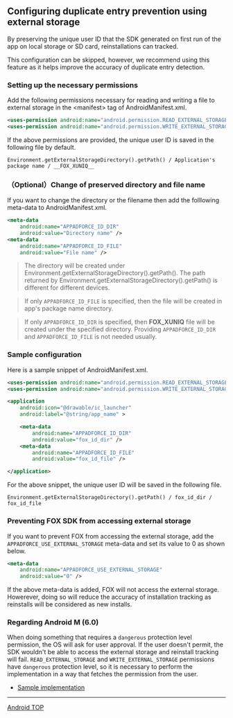 ## Configuring duplicate entry prevention using external storage

By preserving the unique user ID that the SDK generated on first run of the app on local storage or SD card, reinstallations can tracked.

This configuration can be skipped, however, we recommend using this feature as it helps improve the accuracy of duplicate entry detection.

### Setting up the necessary permissions
Add the following permissions necessary for reading and writing a file to external storage in the &lt;manifest&gt; tag of AndroidManifest.xml.

```xml
<uses-permission android:name="android.permission.READ_EXTERNAL_STORAGE" /><uses-permission android:name="android.permission.WRITE_EXTERNAL_STORAGE" />
```

If the above permissions are provided, the unique user ID is saved in the following file by default.

```
Environment.getExternalStorageDirectory().getPath() / Application's package name / __FOX_XUNIQ__
```

### （Optional）Change of preserved directory and file name

If you want to change the directory or the filename then add the folllowing meta-data to AndroidManifest.xml.

```xml
<meta-data
	android:name="APPADFORCE_ID_DIR"
	android:value="Directory name" />
<meta-data
	android:name="APPADFORCE_ID_FILE"
	android:value="File name" />
```

> The directory will be created under Environment.getExternalStorageDirectory().getPath(). The path returned by Environment.getExternalStorageDirectory().getPath() is different for different devices.

> If only `APPADFORCE_ID_FILE` is specified, then the file will be created in app's package name directory.

> If only `APPADFORCE_ID_DIR` is specified, then __FOX_XUNIQ__ file will be created under the specified directory.
Providing `APPADFORCE_ID_DIR` and `APPADFORCE_ID_FILE` is not needed usually.


###  Sample configuration

Here is a sample snippet of AndroidManifest.xml.

```xml
<uses-permission android:name="android.permission.READ_EXTERNAL_STORAGE" /><uses-permission android:name="android.permission.WRITE_EXTERNAL_STORAGE" />

<application
	android:icon="@drawable/ic_launcher"
	android:label="@string/app_name" >

	<meta-data
		android:name="APPADFORCE_ID_DIR"
		android:value="fox_id_dir" />
	<meta-data
		android:name="APPADFORCE_ID_FILE"
		android:value="fox_id_file" />

</application>
```

For the above snippet, the unique user ID will be saved in the following file.

```
Environment.getExternalStorageDirectory().getPath() / fox_id_dir / fox_id_file
```

### Preventing FOX SDK from accessing external storage

If you want to prevent FOX from accessing the external storage, add the `APPADFORCE_USE_EXTERNAL_STORAGE` meta-data and set its value to 0 as shown below.
```xml
<meta-data
	android:name="APPADFORCE_USE_EXTERNAL_STORAGE"
	android:value="0" />
```

If the above meta-data is added, FOX will not access the external storage. Howerever, doing so will reduce the accuracy of installation tracking as reinstalls will be considered as new installs.

### Regarding Android M (6.0)

When doing something that requires a `dangerous` protection level permission, the OS will ask for user approval. If the user doesn't permit, the SDK wouldn't be able to access the external storage and reinstall tracking will fail. `READ_EXTERNAL_STORAGE` and `WRITE_EXTERNAL_STORAGE` permissions have `dangerous` protection level, so it is necessary to perform the implementation in a way that fetches the permission from the user.

* [Sample implementation](https://developer.android.com/training/permissions/requesting.html#perm-request)

---
[Android TOP](/lang/en/doc/integration/android/README.md)
